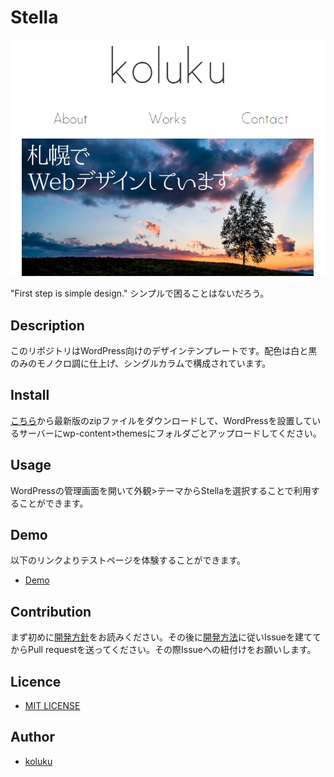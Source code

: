# Stella

![](screenshot.jpg)

"First step is simple design." シンプルで困ることはないだろう。

## Description

このリポジトリはWordPress向けのデザインテンプレートです。配色は白と黒のみのモノクロ調に仕上げ、シングルカラムで構成されています。

## Install

[こちら](https://github.com/koluku/stella/releases)から最新版のzipファイルをダウンロードして、WordPressを設置しているサーバーにwp-content>themesにフォルダごとアップロードしてください。

## Usage

WordPressの管理画面を開いて外観>テーマからStellaを選択することで利用することができます。

## Demo

以下のリンクよりテストページを体験することができます。

- [Demo](http://koluku.github.io/stella/)

## Contribution

まず初めに[開発方針](https://github.com/koluku/stella/wiki/Develop)をお読みください。その後に[開発方法](https://github.com/koluku/stella/wiki/Release)に従いIssueを建ててからPull requestを送ってください。その際Issueへの紐付けをお願いします。

## Licence

- [MIT LICENSE](LICENSE.md)

## Author

- [koluku](https://github.com/koluku)
